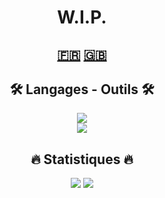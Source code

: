 <h1 align=center>W.I.P.</h1>

<h2 align=center><a href="https://github.com/ToxykAuBleu/ToxykAuBleu/blob/main/README.fr-FR.md">🇫🇷</a> <a href="https://github.com/ToxykAuBleu/ToxykAuBleu/blob/main/README.md">🇬🇧</a></h2>

<h2 align=center>🛠️ Langages - Outils 🛠️</h2>
<p align=center>
   <a href="https://skillicons.dev">
      <img src="https://skillicons.dev/icons?i=java,mysql,php,bash,cpp,cs,nodejs,js,html,css,bootstrap,angular,laravel" /><br/>
      <img src="https://skillicons.dev/icons?i=git,github,linux,qt,unity,visualstudio,vscode,powershell,docker,discord" />
   </a>
</p>

<h2 align=center>🔥 Statistiques 🔥</h2>
<p align=center>
   <img src="https://streak-stats.demolab.com/?user=ToxykAuBleu&theme=transparent&locale=fr" />
   <img src="https://github-readme-stats.vercel.app/api?username=ToxykAuBleu&theme=transparent&show_icons=true&cache_seconds=86400&locale=fr" />
</p>
